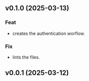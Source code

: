 ## v0.1.0 (2025-03-13)

### Feat

- creates the authentication worflow.

### Fix

- lints the files.

## v0.0.1 (2025-03-12)
